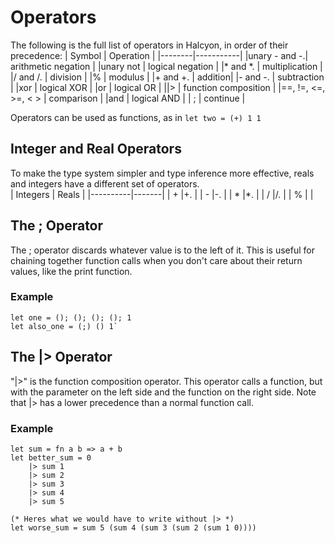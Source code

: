 # Operators
The following is the full list of operators in Halcyon, in order of their precedence:
| Symbol | Operation |
|--------|-----------|
|unary - and -.| arithmetic negation |
|unary not | logical negation |
|\* and *. | multiplication |
|/ and /. | division |
|% | modulus |
|\+ and +. | addition|
|\- and -. | subtraction |
|xor | logical XOR |
|or | logical OR |
|\|> | function composition |
|==, !=, <=, >=, < > | comparison |
|and | logical AND |
| ; | continue |

Operators can be used as functions, as in `let two = (+) 1 1` 

## Integer and Real Operators
To make the type system simpler and type inference more effective, reals and integers have a different set of operators.  
| Integers | Reals |
|----------|-------|
| \+       |\+.    |
| \-       |\-.    |
| \*       |\*.    |
| /        |/.     |
| %        |       |
## The ; Operator
The ; operator discards whatever value is to the left of it. 
This is useful for chaining together function calls when you don't care about their return values, like the print function.
### Example
```halcyon
let one = (); (); (); (); 1
let also_one = (;) () 1`
```
## The |> Operator
"|>" is the function composition operator. 
This operator calls a function, but with the parameter on the left side and the function on the right side. 
Note that |> has a lower precedence than a normal function call. 
### Example
```halcyon
let sum = fn a b => a + b
let better_sum = 0
    |> sum 1
    |> sum 2
    |> sum 3
    |> sum 4
    |> sum 5

(* Heres what we would have to write without |> *)
let worse_sum = sum 5 (sum 4 (sum 3 (sum 2 (sum 1 0))))
```

